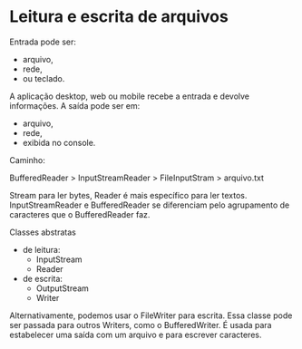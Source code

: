 #  Leitura e escrita de arquivos

Entrada pode ser:
- arquivo,
- rede,
- ou teclado.

A aplicação desktop, web ou mobile recebe a entrada e devolve informações. A saída pode ser em:

- arquivo,
- rede,
- exibida no console.

Caminho:

BufferedReader > InputStreamReader > FileInputStram > arquivo.txt

Stream para ler bytes, Reader é mais específico para ler textos. InputStreamReader e BufferedReader se diferenciam pelo agrupamento de caracteres que o BufferedReader faz.

Classes abstratas
- de leitura:
    - InputStream
    - Reader
- de escrita:
    - OutputStream
    - Writer

Alternativamente, podemos usar o FileWriter para escrita. Essa classe pode ser passada para outros Writers, como o BufferedWriter. É usada para estabelecer uma saída com um arquivo e para escrever caracteres.